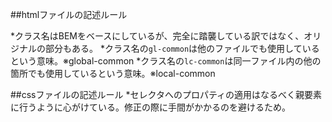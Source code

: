 

##htmlファイルの記述ルール

*クラス名はBEMをベースにしているが、完全に踏襲している訳ではなく、オリジナルの部分もある。
*クラス名の`gl-common`は他のファイルでも使用しているという意味。※global-common
*クラス名の`lc-common`は同一ファイル内の他の箇所でも使用しているという意味。※local-common



##cssファイルの記述ルール
*セレクタへのプロパティの適用はなるべく親要素に行うように心がけている。修正の際に手間がかかるのを避けるため。

